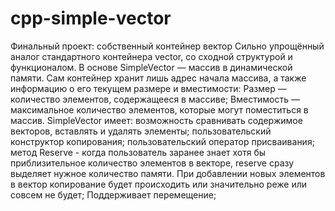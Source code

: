 # cpp-simple-vector
Финальный проект: собственный контейнер вектор
Сильно упрощённый аналог стандартного контейнера vector, со сходной структурой и функционалом.
В основе SimpleVector — массив в динамической памяти. 
Сам контейнер хранит лишь адрес начала массива, а также информацию о его текущем размере и вместимости:
Размер — количество элементов, содержащееся в массиве;
Вместимость — максимальное количество элементов, которые могут поместиться в массив.
SimpleVector имеет:
возможность сравнивать содержимое векторов, вставлять и удалять элементы;
пользовательский конструктор копирования;
пользовательский оператор присваивания;
метод Reserve - когда пользователь заранее знает хотя бы приблизительное количество элементов в векторе, reserve сразу выделяет нужное количество памяти. 
При добавлении новых элементов в вектор копирование будет происходить или значительно реже или совсем не будет;
Поддерживает перемещение;
